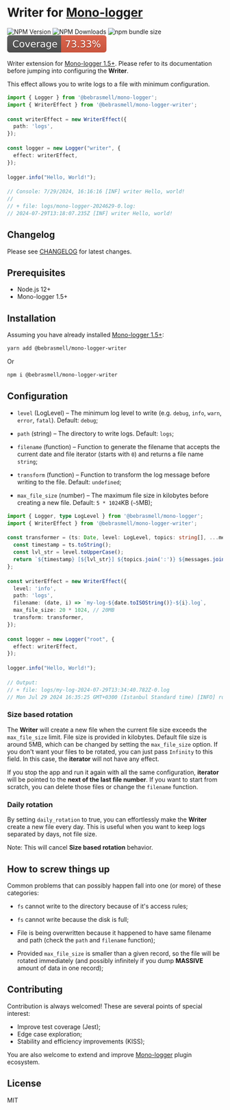 # Writer for [Mono-logger](https://github.com/bebrasmell/mono-logger)
![NPM Version](https://img.shields.io/npm/v/%40bebrasmell%2Fmono-logger-writer)
![NPM Downloads](https://img.shields.io/npm/dw/%40bebrasmell%2Fmono-logger-writer)
![npm bundle size](https://img.shields.io/bundlephobia/min/%40bebrasmell%2Fmono-logger-writer)
![Test coverage](./badges/coverage.svg)

Writer extension for [Mono-logger 1.5+](https://github.com/bebrasmell/mono-logger).
Please refer to its documentation before jumping into configuring the __Writer__.

This effect allows you to write logs to a file with minimum configuration.
```ts
import { Logger } from '@bebrasmell/mono-logger';
import { WriterEffect } from '@bebrasmell/mono-logger-writer';

const writerEffect = new WriterEffect({
  path: 'logs',
});

const logger = new Logger("writer", {
  effect: writerEffect,
});

logger.info("Hello, World!");

// Console: 7/29/2024, 16:16:16 [INF] writer Hello, world!
//
// + file: logs/mono-logger-2024629-0.log:
// 2024-07-29T13:18:07.235Z [INF] writer Hello, world!

```

## Changelog
Please see [CHANGELOG](./CHANGELOG.md) for latest changes.

## Prerequisites
- Node.js 12+
- Mono-logger 1.5+

## Installation
Assuming you have already installed [Mono-logger 1.5+](https://github.com/bebrasmell/mono-logger):

```bash
yarn add @bebrasmell/mono-logger-writer
```

Or

```bash
npm i @bebrasmell/mono-logger-writer
```

## Configuration
- `level` (LogLevel) – The minimum log level to write (e.g. `debug`, `info`, `warn`, `error`, `fatal`). Default: `debug`;

- `path` (string) – The directory to write logs. Default: `logs`;

- `filename` (function) – Function to generate the filename that accepts the current date and file iterator (starts with `0`) and returns a file name `string`;

- `transform` (function) – Function to transform the log message before writing to the file. Default: `undefined`;

- `max_file_size` (number) – The maximum file size in kilobytes before creating a new file. Default: `5 * 1024`KB (`~5`MB);


```ts
import { Logger, type LogLevel } from '@bebrasmell/mono-logger';
import { WriterEffect } from '@bebrasmell/mono-logger-writer';

const transformer = (ts: Date, level: LogLevel, topics: string[], ...messages: any[]) => {
  const timestamp = ts.toString();
  const lvl_str = level.toUpperCase();
  return `${timestamp} [${lvl_str}] ${topics.join(':')} ${messages.join(' ')}`;
};

const writerEffect = new WriterEffect({
  level: 'info',
  path: 'logs',
  filename: (date, i) => `my-log-${date.toISOString()}-${i}.log`,
  max_file_size: 20 * 1024, // 20MB
  transform: transformer,
});

const logger = new Logger("root", {
  effect: writerEffect,
});

logger.info("Hello, World!");

// Output:
// + file: logs/my-log-2024-07-29T13:34:40.782Z-0.log
// Mon Jul 29 2024 16:35:25 GMT+0300 (Istanbul Standard time) [INFO] root Hello, World!
```

### Size based rotation
The __Writer__ will create a new file when the current file size exceeds the `max_file_size` limit. File size is provided in kilobytes. Default file size is around 5MB, which can be changed by setting the `max_file_size` option. If you don't want your files to be rotated, you can just pass `Infinity` to this field.
In this case, the __iterator__ will not have any effect.

If you stop the app and run it again with all the same configuration, __iterator__ will be pointed to the __next of the last file number__. If you want to start from scratch, you can delete those files or change the `filename` function.

### Daily rotation
By setting `daily_rotation` to true, you can effortlessly make the __Writer__ create a new file every day. This is useful when you want to keep logs separated by days, not file size.

Note: This will cancel __Size based rotation__ behavior.

## How to screw things up
Common problems that can possibly happen fall into one (or more) of these categories:

- `fs` cannot write to the directory because of it's access rules;

- `fs` cannot write because the disk is full;

- File is being overwritten because it happened to have same filename and path (check the `path` and `filename` function);

- Provided `max_file_size` is smaller than a given record, so the file will be rotated immediately (and possibly infinitely if you dump __MASSIVE__ amount of data in one record);

## Contributing

Contribution is always welcomed!
These are several points of special interest:

- Improve test coverage (Jest);
- Edge case exploration;
- Stability and efficiency improvements (KISS);

You are also welcome to extend and improve [Mono-logger](https://github.com/bebrasmell/mono-logger) plugin ecosystem.

## License
MIT
